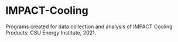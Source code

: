 # IMPACT-Cooling
Programs created for data collection and analysis of IMPACT Cooling Products: CSU Energy Institute, 2021.
